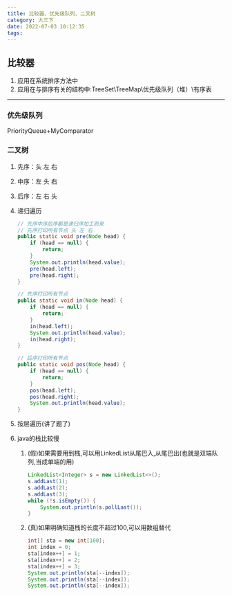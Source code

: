 ```yaml
---
title: 比较器、优先级队列、二叉树
category: 大三下
date: 2022-07-03 10:12:35
tags:
---
```

## 比较器

1. 应用在系统排序方法中
2.  应用在与排序有关的结构中:TreeSet\TreeMap\优先级队列（堆）\有序表

---

### 优先级队列
PriorityQueue+MyComparator


### 二叉树

1. 先序：头 左 右
2. 中序：左 头 右
3. 后序：左 右 头
4. 递归遍历

   ```java
   // 先序中序后序都是递归序加工而来
   // 先序打印所有节点 头 左 右
   public static void pre(Node head) {
       if (head == null) {
           return;
       }
       System.out.println(head.value);
       pre(head.left);
       pre(head.right);
   }
   ```

   ```java
   // 先序打印所有节点
   public static void in(Node head) {
       if (head == null) {
           return;
       }
       in(head.left);
       System.out.println(head.value);
       in(head.right);
   }
   ```

   ```java
   // 后序打印所有节点
   public static void pos(Node head) {
       if (head == null) {
           return;
       }
       pos(head.left);
       pos(head.right);
       System.out.println(head.value);
   }
   ```

5. 按层遍历(讲了题了)
6. java的栈比较慢
   1. (假)如果需要用到栈,可以用LinkedList从尾巴入,从尾巴出(也就是双端队列,当成单端的用)
        ```java
        LinkedList<Integer> s = new LinkedList<>();
        s.addLast(1);
        s.addLast(2);
        s.addLast(3);
        while (!s.isEmpty()) {
            System.out.println(s.pollLast());
        }

        ```
   2. (真)如果明确知道栈的长度不超过100,可以用数组替代
        ```java
        int[] sta = new int[100];
        int index = 0;
        sta[index++] = 1;
        sta[index++] = 2;
        sta[index++] = 3;
        System.out.println(sta[--index]);
        System.out.println(sta[--index]);
        System.out.println(sta[--index]);
        ```